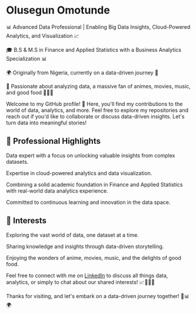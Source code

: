 
# Olusegun Omotunde
📊 Advanced Data Professional | Enabling Big Data Insights, Cloud-Powered Analytics, and Visualization 📈

🎓 B.S & M.S in Finance and Applied Statistics with a Business Analytics Specialization 📊

🌍 Originally from Nigeria, currently on a data-driven journey 🚀

🧮 Passionate about analyzing data, a massive fan of animes, movies, music, and good food 🍿🎵🍔

Welcome to my GitHub profile! 👋 Here, you'll find my contributions to the world of data, analytics, and more. Feel free to explore my repositories and reach out if you'd like to collaborate or discuss data-driven insights. Let's turn data into meaningful stories!

## 💼 Professional Highlights
Data expert with a focus on unlocking valuable insights from complex datasets.

Expertise in cloud-powered analytics and data visualization.

Combining a solid academic foundation in Finance and Applied Statistics with real-world data analytics experience.

Committed to continuous learning and innovation in the data space.

## 🌟 Interests

Exploring the vast world of data, one dataset at a time.

Sharing knowledge and insights through data-driven storytelling.

Enjoying the wonders of anime, movies, music, and the delights of good food.

Feel free to connect with me on [LinkedIn](https://www.linkedin.com/in/olus/) to discuss all things data, analytics, or simply to chat about our shared interests! 📈🍿🎵🍔

Thanks for visiting, and let's embark on a data-driven journey together! 🚀📊🌍
